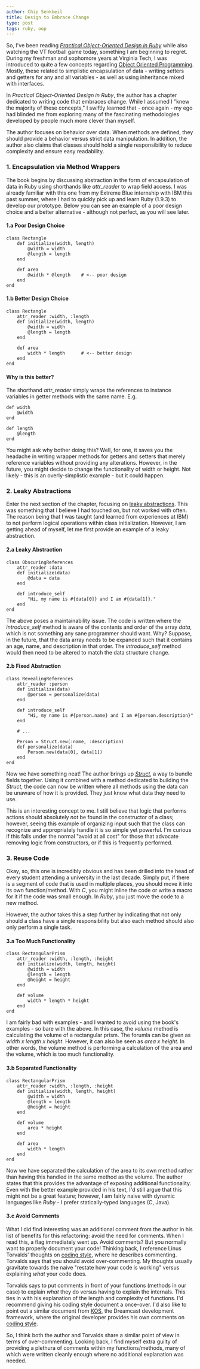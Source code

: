 ```yaml
---
author: Chip Senkbeil
title: Design to Embrace Change
type: post
tags: ruby, oop
---
```


So, I've been reading *[Practical Object-Oriented Design in Ruby][book]*
while also watching the VT football game today, something I am beginning to 
regret. During my freshman and sophomore years at Virginia Tech, I was 
introduced to quite a few concepts regarding [Object Oriented Programming][oop]. 
Mostly, these related to simplistic encapsulation of data - writing setters 
and getters for any and all variables - as well as using inheritance mixed 
with interfaces.

In *Practical Object-Oriented Design in Ruby*, the author has a chapter
dedicated to writing code that embraces change. While I assumed I "knew the
majority of these concepts," I swiftly learned that - once again - my ego had
blinded me from exploring many of the fascinating methodologies developed by
people much more clever than myself.

The author focuses on behavior over data. When methods are defined, they
should provide a behavior versus strict data manipulation. In addition, the
author also claims that classes should hold a single responsibility to reduce
complexity and ensure easy readability.

### 1. Encapsulation via Method Wrappers ###

The book begins by discussing abstraction in the form of encapsulation of data
in Ruby using shorthands like *attr_reader* to wrap field access. I was
already familiar with this one from my Extreme Blue internship with IBM this
past summer, where I had to quickly pick up and learn Ruby (1.9.3) to develop
our prototype. Below you can see an example of a poor design choice and a
better alternative - although not perfect, as you will see later.

#### 1.a Poor Design Choice ####

    class Rectangle
        def initialize(width, length)
            @width = width
            @length = length
        end

        def area
            @width * @length    # <-- poor design
        end
    end

#### 1.b Better Design Choice ####

    class Rectangle
        attr_reader :width, :length
        def initialize(width, length)
            @width = width
            @length = length
        end

        def area
            width * length      # <-- better design
        end
    end

#### Why is this better? ####

The shorthand *attr_reader* simply wraps the references to instance variables
in getter methods with the same name. E.g.

    def width
        @width
    end

    def length
        @length
    end

You might ask why bother doing this? Well, for one, it saves you the headache
in writing wrapper methods for getters and setters that merely reference
variables without providing any alterations. However, in the future, you might
decide to change the functionality of width or height. Not likely - this is
an overly-simplistic example - but it could happen.

### 2. Leaky Abstractions ###

Enter the next section of the chapter, focusing on [leaky abstractions][la]. 
This was something that I believe I had touched on, but not worked with often.
The reason being that I was taught (and learned from experiences at IBM) to not
perform logical operations within class initialization. However, I am getting
ahead of myself, let me first provide an example of a leaky abstraction.

#### 2.a Leaky Abstraction ####

    class ObscuringReferences
        attr_reader :data
        def initialize(data)
            @data = data
        end

        def introduce_self
            "Hi, my name is #{data[0]} and I am #{data[1]}."
        end
    end

The above poses a maintainability issue. The code is written where the 
*introduce_self* method is aware of the contents and order of the array *data*,
which is not something any sane programmer should want. Why? Suppose, in the
future, that the data array needs to be expanded such that it contains an
age, name, and description in that order. The *introduce_self* method would 
then need to be altered to match the data structure change.

#### 2.b Fixed Abstraction ####

    class RevealingReferences
        attr_reader :person
        def initialize(data)
            @person = personalize(data)
        end

        def introduce_self
            "Hi, my name is #{person.name} and I am #{person.description}"
        end

        # ...

        Person = Struct.new(:name, :description)
        def personalize(data)
            Person.new(data[0], data[1])
        end
    end

Now we have something neat! The author brings up *[Struct][struct]*, a way to 
bundle fields together. Using it combined with a method dedicated to 
building the *Struct*, the code can now be written where all methods using the
data can be unaware of how it is provided. They just know what data they need
to use.

This is an interesting concept to me. I still believe that logic that performs
actions should absolutely *not* be found in the constructor of a class;
however, seeing this example of organizing input such that the class can
recognize and appropriately handle it is so simple yet powerful. I'm curious
if this falls under the normal "avoid at all cost" for those that advocate
removing logic from constructors, or if this is frequently performed.

### 3. Reuse Code ###

Okay, so, this one is incredibly obvious and has been drilled into the head of
every student attending a university in the last decade. Simply put, if there
is a segment of code that is used in multiple places, you should move it into
its own function/method. With *C*, you might inline the code or write a macro
for it if the code was small enough. In *Ruby*, you just move the code to a
new method.

However, the author takes this a step further by indicating that not only
should a class have a single responsibility but also each method should also
only perform a single task.

#### 3.a Too Much Functionality ####

    class RectangularPrism
        attr_reader :width, :length, :height
        def initialize(width, length, height)
            @width = width
            @length = length
            @height = height
        end

        def volume
            width * length * height
        end
    end

I am fairly bad with examples - and I wanted to avoid using the book's
examples - so bare with the above. In this case, the *volume* method is
calculating the volume of a rectangular prism. The forumla can be given as
*width x length x height*. However, it can also be seen as *area x height*.
In other words, the volume method is performing a calculation of the area
and the volume, which is too much functionality.

#### 3.b Separated Functionality ####

    class RectangularPrism
        attr_reader :width, :length, :height
        def initialize(width, length, height)
            @width = width
            @length = length
            @height = height
        end

        def volume
            area * height
        end

        def area
            width * length
        end
    end


Now we have separated the calculation of the area to its own method rather
than having this handled in the same method as the volume. The author states
that this provides the advantage of exposing additional functionality. Even
with the better example provided in his text, I'd still argue that this might
not be a great feature; however, I am fairly naive with dynamic languages like
*Ruby* - I prefer statically-typed languages (C, Java).

#### 3.c Avoid Comments ####

What I did find interesting was an additional comment from the author in his
list of benefits for this refactoring: avoid the need for comments. When I
read this, a flag immediately went up. Avoid comments? But you normally want
to properly document your code! Thinking back, I reference Linus Torvalds'
thoughts on [coding style][lcs], where he describes commenting. Torvalds says
that you should avoid over-commenting. My thoughts usually gravitate towards
the naive "restate how your code is working" versus explaining *what* your
code does.

Torvalds says to put comments in front of your functions (methods in our case)
to explain *what* they do versus having to explain the internals. This ties in
with his explanation of the length and complexity of functions. I'd recommend
giving his coding style document a once-over. I'd also like to point out a
similar document from [KOS][kos], the Dreamcast development framework, where
the original developer provides his own comments on [coding style][dcs].

So, I think both the author and Torvalds share a similar point of view in
terms of over-commenting. Looking back, I find myself extra guilty of
providing a plethura of comments within my functions/methods, many of which
were written cleanly enough where no additional explanation was needed.

[book]: <http://www.amazon.com/Practical-Object-Oriented-Design-Ruby-Addison-Wesley-ebook/dp/B0096BYG7C>
[oop]: <http://en.wikipedia.org/wiki/Object-oriented_programming>
[la]: <http://en.wikipedia.org/wiki/Leaky_abstraction>
[struct]: <http://www.ruby-doc.org/core-2.0.0/Struct.html>
[lcs]: </docs/linus_coding_style.txt>
[kos]: <http://gamedev.allusion.net/softprj/kos/>
[dcs]: </docs/dreamcast_coding_style.txt>

